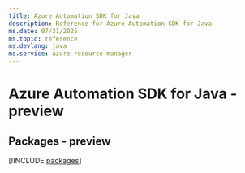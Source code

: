 ```yaml
---
title: Azure Automation SDK for Java
description: Reference for Azure Automation SDK for Java
ms.date: 07/31/2025
ms.topic: reference
ms.devlang: java
ms.service: azure-resource-manager
---
```

# Azure Automation SDK for Java - preview
## Packages - preview
[!INCLUDE [packages](automation-index.md)]